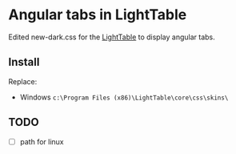 # Angular tabs in LightTable

Edited new-dark.css for the [LightTable](http://www.lighttable.com) to display angular tabs.

## Install
Replace:
* Windows `c:\Program Files (x86)\LightTable\core\css\skins\`

## TODO
- [ ] path for linux

